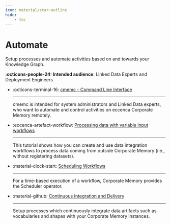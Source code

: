 ```yaml
---
icon: material/star-outline
hide:
    - toc
---
```

# Automate

Setup processes and automate activities based on and towards your Knowledge Graph.

**:octicons-people-24: Intended audience**: Linked Data Experts and Deployment Engineers

<div class="grid cards" markdown>

-   :octicons-terminal-16: [cmemc - Command Line Interface](cmemc-command-line-interface/index.md)

    ---

    cmemc is intended for system administrators and Linked Data experts, who want to automate and control activities on eccenca Corporate Memory remotely.

-   :eccenca-artefact-workflow: [Processing data with variable input workflows](processing-data-with-variable-input-workflows/index.md)

    ---

    This tutorial shows how you can create and use data integration workflows to process data coming from outside Corporate Memory (i.e., without registering datasets).

-   :material-clock-start: [Scheduling Workflows](scheduling-workflows/index.md)

    ---

    For a time-based execution of a workflow, Corporate Memory provides the Scheduler operator.

-   :material-github: [Continuous Integration and Delivery](continuous-integration/index.md)

    ---

    Setup processes which continuously integrate data artifacts such as vocabularies and shapes with your Corporate Memory instances.

</div>

